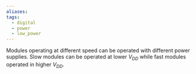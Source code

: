 ```yaml
---
aliases: 
tags:
  - digital
  - power
  - low_power
---
```

Modules operating at different speed can be operated with different power supplies. Slow modules can be operated at lower $V_{DD}$ while fast modules operated in higher $V_{DD}$.